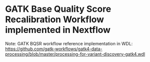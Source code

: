 # GATK Base Quality Score Recalibration Workflow implemented in Nextflow

Note: GATK BQSR workflow reference implementation in WDL: https://github.com/gatk-workflows/gatk4-data-processing/blob/master/processing-for-variant-discovery-gatk4.wdl
